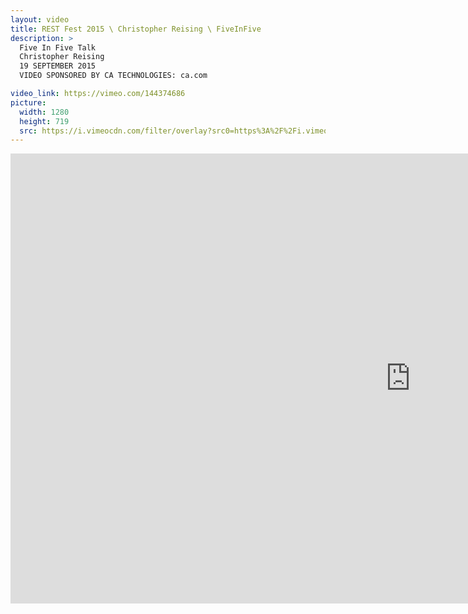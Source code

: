 ```yaml
---
layout: video
title: REST Fest 2015 \ Christopher Reising \ FiveInFive
description: >
  Five In Five Talk
  Christopher Reising
  19 SEPTEMBER 2015
  VIDEO SPONSORED BY CA TECHNOLOGIES: ca.com

video_link: https://vimeo.com/144374686
picture:
  width: 1280
  height: 719
  src: https://i.vimeocdn.com/filter/overlay?src0=https%3A%2F%2Fi.vimeocdn.com%2Fvideo%2F542201753_1280x719.jpg&src1=http%3A%2F%2Ff.vimeocdn.com%2Fp%2Fimages%2Fcrawler_play.png
---
```

<iframe src="https://player.vimeo.com/video/144374686?title=0&byline=0&portrait=0&badge=0&autopause=0&player_id=0" width="1280" height="720" frameborder="0" title="REST Fest 2015 \ Christopher Reising \ FiveInFive" webkitallowfullscreen mozallowfullscreen allowfullscreen></iframe>